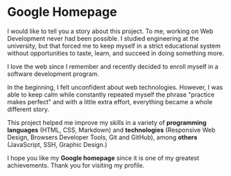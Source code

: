 # Google Homepage

I would like to tell you a story about this project. To me, working on Web Development never had been possible. I studied engineering at the university, but that forced me to keep myself in a strict educational system without opportunities to taste, learn, and succeed in doing something more.

I love the web since I remember and recently decided to enroll myself in a software development program.

In the beginning, I felt unconfident about web technologies. However, I was able to keep calm while constantly repeated myself the phrase "practice makes perfect" and with a little extra effort, everything became a whole different story.

This project helped me improve my skills in a variety of **programming languages** (HTML, CSS, Markdown) and **technologies** (Responsive Web Design, Browsers Developer Tools, Git and GitHub), among **others** (JavaScript, SSH, Graphic Design.)

I hope you like my **Google homepage** since it is one of my greatest achievements. Thank you for visiting my profile.
